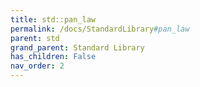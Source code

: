 ```yaml
---
title: std::pan_law
permalink: /docs/StandardLibrary#pan_law
parent: std
grand_parent: Standard Library
has_children: False
nav_order: 2
---
```

